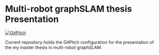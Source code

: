 # Multi-robot graphSLAM thesis Presentation

[![GitPitch](https://gitpitch.com/assets/badge.svg)](https://gitpitch.com/bergercookie/mastert_present/tmp?grs=github&t=sky)

Current repository holds the GitPitch configuration for the presentation of the
my master thesis in multi-robot graphSLAM.
